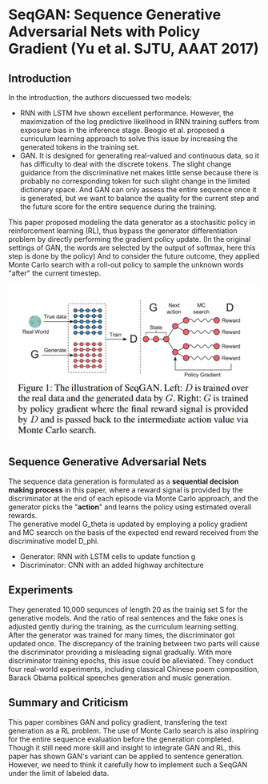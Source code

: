 # SeqGAN: Sequence Generative Adversarial Nets with Policy Gradient (Yu et al. SJTU, AAAT 2017)

## Introduction
In the introduction, the authors discuessed two models:
* RNN with LSTM hve shown excellent performance. However, the maximization of the log predictive likelihood in RNN training suffers from exposure bias in the inference stage. Beogio et al. proposed a curriculum learning approach to solve this issue by increasing the generated tokens in the training set.  
* GAN. It is designed for generating real-valued and continuous data, so it has difficulty to deal with the discrete tokens. The slight change guidance from the discriminative net makes little sense because there is probably no corresponding token for such slight change in the limited dictionary space. And GAN can only assess the entire sequence once it is generated, but we want to balance the quality for the current step and the future score for the entire sequence during the training.

This paper proposed modeling the data generator as a stochasitic policy in reinforcement learning (RL), thus bypass the generator differentiation problem by directly performing the gradient policy update. (In the original settings of GAN, the words are selected by the output of softmax, here this step is done by the policy) And to consider the future outcome, they applied Monte Carlo search with a roll-out policy to sample the unknown words "after" the current timestep.

![](seqGAN.png)
## Sequence Generative Adversarial Nets
The sequence data generation is formulated as a __sequential decision making process__ in this paper, where a reward signal is provided by the discriminator at the end of each episode via Monte Carlo approach, and the generator picks the "__action__" and learns the policy using estimated overall rewards.  
The generative model G_theta is updated by employing a policy gradient and MC searcch on the basis of the expected end reward received from the discriminative model D_phi.  
* Generator: RNN with LSTM cells to update function g
* Discriminator: CNN with an added highway architecture

## Experiments
They generated 10,000 sequnces of length 20 as the trainig set S for the generative models. And the ratio of real sentences and the fake ones is adjusted gently during the training, as the curriculum learning setting.  
After the generator was trained for many times, the discriminator got updated once. The discrepancy of the training between two parts will cause the discriminator providing a misleading signal gradually. With more discriminator training epochs, this issue could be alleviated.
They conduct four real-world experiments, including classical Chinese poem composition,  Barack Obama political speeches generation and music generation.

## Summary and Criticism
This paper combines GAN and policy gradient, transfering the text generation as a RL problem. The use of Monte Carlo search is also inspiring for the entire sequence evaluation before the generation completed. Though it still need more skill and insight to integrate GAN and RL, this paper has shown GAN's variant can be applied to sentence generation. However, we need to think it carefully how to implement such a SeqGAN under the limit of labeled data.

